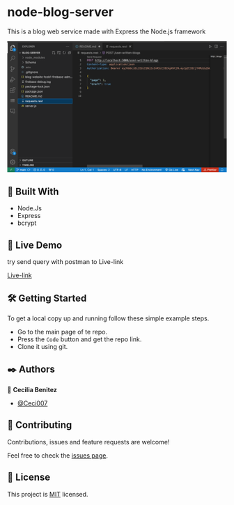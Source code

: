 # node-blog-server
This is a blog web service made with Express the Node.js framework

![app testing](./app_testing.png)

## 🔧 Built With

- Node.Js
- Express
- bcrypt

## 🔴 Live Demo

try send query with postman to Live-link

[Live-link](https://blog-server-b1gn.onrender.com/)



## 🛠 Getting Started

To get a local copy up and running follow these simple example steps.

- Go to the main page of te repo.
- Press the ```Code``` button and get the repo link.
- Clone it using git.

## ✒️ Authors

👤 **Cecilia Benitez**

- [@Ceci007](https://github.com/Ceci007)


## 🤝 Contributing

Contributions, issues and feature requests are welcome!

Feel free to check the [issues page](https://github.com/Ceci007/blog-server/issues).

## 📝 License

This project is [MIT](lic.url) licensed.